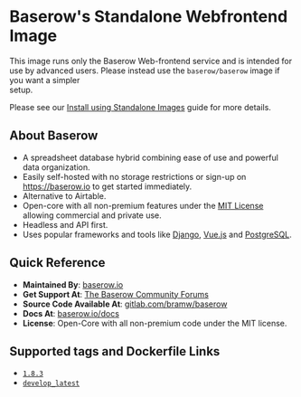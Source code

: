 # Baserow's Standalone Webfrontend Image

This image runs only the Baserow Web-frontend service and is intended for use by 
advanced users. Please instead use the `baserow/baserow` image if you want a simpler \
setup.

Please see our [Install using Standalone Images](https://baserow.io/docs/installation/install-using-standalone-images)
guide for more details.

## About Baserow

* A spreadsheet database hybrid combining ease of use and powerful data organization.
* Easily self-hosted with no storage restrictions or sign-up on https://baserow.io to
  get started immediately.
* Alternative to Airtable.
* Open-core with all non-premium features under
  the [MIT License](https://choosealicense.com/licenses/mit/) allowing commercial and
  private use.
* Headless and API first.
* Uses popular frameworks and tools like [Django](https://www.djangoproject.com/),
  [Vue.js](https://vuejs.org/) and [PostgreSQL](https://www.postgresql.org/).

## Quick Reference

* **Maintained By**: [baserow.io](https://baserow.io/contact)
* **Get Support At**: [The Baserow Community Forums](https://community.baserow.io)
* **Source Code Available At**: [gitlab.com/bramw/baserow](https://gitlab.com/bramw/baserow)
* **Docs At**: [baserow.io/docs](https://baserow.io/docs)
* **License**: Open-Core with all non-premium code under the MIT license.

## Supported tags and Dockerfile Links

* [`1.8.3`](https://gitlab.com/bramw/baserow/-/blob/1.8.3/web-frontend/Dockerfile)
* [`develop_latest`](https://gitlab.com/bramw/baserow/-/blob/develop/web-frontend/Dockerfile)
